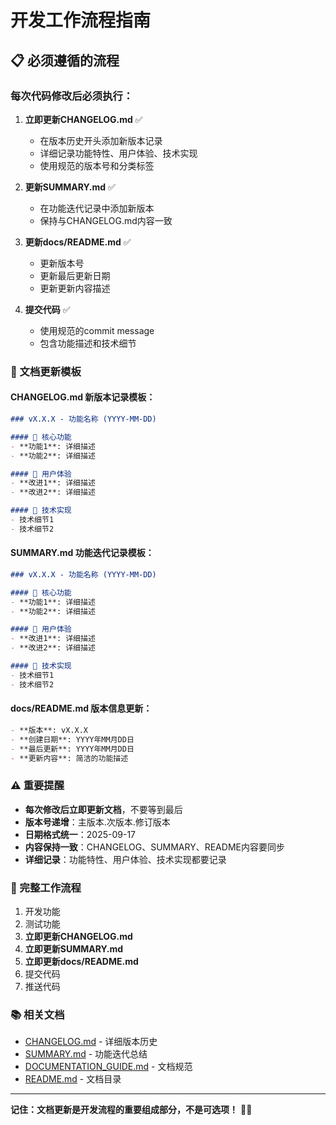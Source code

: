 # 开发工作流程指南

## 📋 必须遵循的流程

### 每次代码修改后必须执行：

1. **立即更新CHANGELOG.md** ✅
   - 在版本历史开头添加新版本记录
   - 详细记录功能特性、用户体验、技术实现
   - 使用规范的版本号和分类标签

2. **更新SUMMARY.md** ✅
   - 在功能迭代记录中添加新版本
   - 保持与CHANGELOG.md内容一致

3. **更新docs/README.md** ✅
   - 更新版本号
   - 更新最后更新日期
   - 更新更新内容描述

4. **提交代码** ✅
   - 使用规范的commit message
   - 包含功能描述和技术细节

### 📝 文档更新模板

#### CHANGELOG.md 新版本记录模板：
```markdown
### vX.X.X - 功能名称 (YYYY-MM-DD)

#### 🎯 核心功能
- **功能1**: 详细描述
- **功能2**: 详细描述

#### 🎨 用户体验
- **改进1**: 详细描述
- **改进2**: 详细描述

#### 🔧 技术实现
- 技术细节1
- 技术细节2
```

#### SUMMARY.md 功能迭代记录模板：
```markdown
### vX.X.X - 功能名称 (YYYY-MM-DD)

#### 🎯 核心功能
- **功能1**: 详细描述
- **功能2**: 详细描述

#### 🎨 用户体验
- **改进1**: 详细描述
- **改进2**: 详细描述

#### 🔧 技术实现
- 技术细节1
- 技术细节2
```

#### docs/README.md 版本信息更新：
```markdown
- **版本**: vX.X.X
- **创建日期**: YYYY年MM月DD日
- **最后更新**: YYYY年MM月DD日
- **更新内容**: 简洁的功能描述
```

### ⚠️ 重要提醒

- **每次修改后立即更新文档**，不要等到最后
- **版本号递增**：主版本.次版本.修订版本
- **日期格式统一**：2025-09-17
- **内容保持一致**：CHANGELOG、SUMMARY、README内容要同步
- **详细记录**：功能特性、用户体验、技术实现都要记录

### 🔄 完整工作流程

1. 开发功能
2. 测试功能
3. **立即更新CHANGELOG.md**
4. **立即更新SUMMARY.md**
5. **立即更新docs/README.md**
6. 提交代码
7. 推送代码

### 📚 相关文档

- [CHANGELOG.md](./CHANGELOG.md) - 详细版本历史
- [SUMMARY.md](./SUMMARY.md) - 功能迭代总结
- [DOCUMENTATION_GUIDE.md](./DOCUMENTATION_GUIDE.md) - 文档规范
- [README.md](./README.md) - 文档目录

---

**记住：文档更新是开发流程的重要组成部分，不是可选项！** 📝✨
